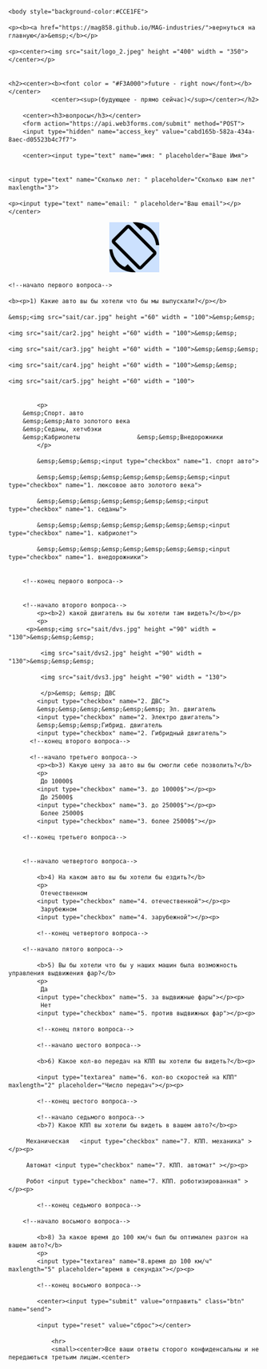 
<html>
	<head>
	<title>MAG industries</title>
	<meta name="Glushnev Mikhail Alekseevich">
	<meta countent ="The site of the company MAG industries">
	<meta name="Keyboards" content="sait, MAG industries, interesting, tehnology, content, startup, 3d printer, arduino, code, knowledge, machine, auto, car, survey, be">	
	</head>
	
    <body style="background-color:#CCE1FE">
    
    <p><b><a href="https://mag858.github.io/MAG-industries/">вернуться на главную</a>&emsp;</b></p>
    
    <p><center><img src="sait/logo_2.jpeg" height ="400" width = "350"></center></p>
    
    
    <h2><center><b><font color = "#F3A000">future - right now</font></b></center>
				<center><sup>(будующее - прямо сейчас)</sup></center></h2>
				
		<center><h3>вопросы</h3></center>
		<form action="https://api.web3forms.com/submit" method="POST">
		<input type="hidden" name="access_key" value="cabd165b-582a-434a-8aec-d05523b4c7f7">
		
		<center><input type="text" name="имя: " placeholder="Ваше Имя">
	 
	
	<input type="text" name="Сколько лет: " placeholder="Сколько вам лет" maxlength="3">
	
	<p><input type="text" name="email: " placeholder="Ваш email"></p></center>


 <center><img src="sait/phone.jpg" height ="100" width = "100"></center>
	
	<!--начало первого вопроса-->
	
	<b><p>1) Какие авто вы бы хотели что бы мы выпускали?</p></b>
	
	&emsp;<img src="sait/car.jpg" height ="60" width = "100">&emsp;&emsp;
	
	<img src="sait/car2.jpg" height ="60" width = "100">&emsp;&emsp;
	
	<img src="sait/car3.jpg" height ="60" width = "100">&emsp;&emsp;&emsp;
	
	<img src="sait/car4.jpg" height ="60" width = "100">&emsp;&emsp;
	
	<img src="sait/car5.jpg" height ="60" width = "100">
	
	
			<p>
		&emsp;Спорт. авто
		&emsp;&emsp;Авто золотого века 
		&emsp;Седаны, хетчбэки
	    &emsp;Кабриолеты	      		&emsp;&emsp;Внедорожники
			</p>
			 
			&emsp;&emsp;&emsp;<input type="checkbox" name="1. спорт авто">
			 
			&emsp;&emsp;&emsp;&emsp;&emsp;&emsp;&emsp;&emsp;<input type="checkbox" name="1. люксовое авто золотого века">
			 
			&emsp;&emsp;&emsp;&emsp;&emsp;&emsp;&emsp;<input type="checkbox" name="1. седаны">
			 
			&emsp;&emsp;&emsp;&emsp;&emsp;&emsp;&emsp;&emsp;<input type="checkbox" name="1. кабриолет">
			 
			&emsp;&emsp;&emsp;&emsp;&emsp;&emsp;&emsp;&emsp;<input type="checkbox" name="1. внедорожники">
			
			
		<!--конец первого вопроса-->
		
			
		<!--начало второго вопроса-->
			<p><b>2) какой двигатель вы бы хотели там видеть?</b></p>
			<p>
		 <p>&emsp;<img src="sait/dvs.jpg" height ="90" width = "130">&emsp;&emsp;&emsp;
			 
			 <img src="sait/dvs2.jpg" height ="90" width = "130">&emsp;&emsp;&emsp;
			 
			 <img src="sait/dvs3.jpg" height ="90" width = "130">
			 
			 </p>&emsp; &emsp; ДВС
			<input type="checkbox" name="2. ДВС">
			&emsp;&emsp;&emsp;&emsp;&emsp;&emsp; Эл. двигатель 
			<input type="checkbox" name="2. Электро двигатель">
			&emsp;&emsp;&emsp;Гибрид. двигатель 
			<input type="checkbox" name="2. Гибридный двигатель">
		  <!--конец второго вопроса-->
		  
		  <!--начало третьего вопроса-->
			<p><b>3) Какую цену за авто вы бы смогли себе позволить?</b>
			<p>
			 До 10000$
			<input type="checkbox" name="3. до 10000$"></p><p>
			 До 25000$
			<input type="checkbox" name="3. до 25000$"></p><p>
			 Более 25000$
			<input type="checkbox" name="3. более 25000$"></p>
		
		<!--конец третьего вопроса-->
		
		
		<!--начало четвертого вопроса-->
		
			<b>4) На каком авто вы бы хотели бы ездить?</b>
			<p>
			 Отечественном
			<input type="checkbox" name="4. отечественной"></p><p>
			 Зарубежном
			<input type="checkbox" name="4. зарубежной"></p><p>
			
			<!--конец четвертого вопроса-->
		
		<!--начало пятого вопроса-->
			
			<b>5) Вы бы хотели что бы у наших машин была возможность управления выдвижения фар?</b>
			<p>
			 Да
			<input type="checkbox" name="5. за выдвижные фары"></p><p>
			 Нет
			<input type="checkbox" name="5. против выдвижных фар"></p><p>
			
			<!--конец пятого вопроса-->
			
			<!--начало шестого вопроса-->
			
			<b>6) Какое кол-во передач на КПП вы хотели бы видеть?</b><p>
			
			<input type="textarea" name="6. кол-во скоростей на КПП" maxlength="2" placeholder="Число передач"></p><p>
			
			<!--конец шестого вопроса-->
			
			<!--начало седьмого вопроса-->
			<b>7) Какое КПП вы хотели бы видеть в вашем авто?</b><p>
			
		 Механическая	<input type="checkbox" name="7. КПП. механика" ></p><p>
			
	     Автомат <input type="checkbox" name="7. КПП. автомат" ></p><p>
			
		 Робот <input type="checkbox" name="7. КПП. роботизированная" ></p><p>
			
			<!--конец седьмого вопроса-->
			
		<!--начало восьмого вопроса-->	
			
			<b>8) За какое время до 100 км/ч был бы оптимален разгон на вашем авто?</b>
			<p>
			<input type="textarea" name="8.время до 100 км/ч" maxlength="5" placeholder="время в секундах"></p><p>

			<!--конец восьмого вопроса-->
			
			<center><input type="submit" value="отправить" class="btn" name="send">
			
			<input type="reset" value="сброс"></center>
				
				<hr>
				<small><center>Все ваши ответы сторого конфиденсальны и не передаються третьим лицам.<center>
